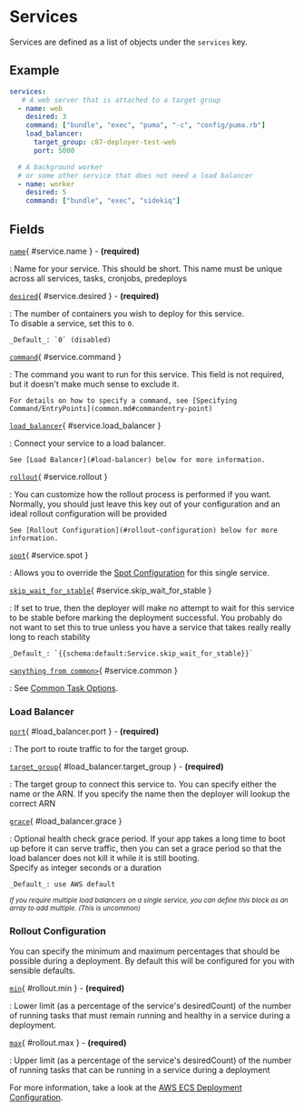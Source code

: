 # Services


Services are defined as a list of objects under the `services` key.

## Example
```yaml
services:
   # A web server that is attached to a target group
  - name: web
    desired: 3
    command: ["bundle", "exec", "puma", "-c", "config/puma.rb"]
    load_balancer:
      target_group: c87-deployer-test-web
      port: 5000

  # A background worker
  # or some other service that does not need a load balancer
  - name: worker
    desired: 5
    command: ["bundle", "exec", "sidekiq"]
```

## Fields

[`name`](#service.name){ #service.name } - **(required)**

:   Name for your service. This should be short. 
    This name must be unique across all services, tasks, cronjobs, predeploys

[`desired`](#service.desired){ #service.desired } - **(required)**

:   The number of containers you wish to deploy for this service.<br>
    To disable a service, set this to `0`.

    _Default_: `0` (disabled)

[`command`](#service.command){ #service.command }

:   The command you want to run for this service.
    This field is not required, but it doesn't make much sense to exclude it.

    For details on how to specify a command, see [Specifying Command/EntryPoints](common.md#commandentry-point)

[`load_balancer`](#service.load_balancer){ #service.load_balancer }

:   Connect your service to a load balancer.

    See [Load Balancer](#load-balancer) below for more information.

[`rollout`](#service.rollout){ #service.rollout }

:   You can customize how the rollout process is performed if you want. 
    Normally, you should just leave this key out of your configuration and an ideal rollout configuration will be provided

    See [Rollout Configuration](#rollout-configuration) below for more information.

[`spot`](#service.spot){ #service.spot }

:   Allows you to override the [Spot Configuration](spot.md) for this single service.

[`skip_wait_for_stable`](#service.skip_wait_for_stable){ #service.skip_wait_for_stable }

:   If set to true, then the deployer will make no attempt to wait for this service to be stable before marking the deployment successful.
    You probably do not want to set this to true unless you have a service that takes really really long to reach stability
    
    _Default_: `{{schema:default:Service.skip_wait_for_stable}}`

[`<anything from common>`](#service.common){ #service.common }

:   See [Common Task Options](common.md).

### Load Balancer

[`port`](#load_balancer.port){ #load_balancer.port } - **(required)**

:   The port to route traffic to for the target group.

[`target_group`](#load_balancer.target_group){ #load_balancer.target_group } - **(required)**

:   The target group to connect this service to.
    You can specify either the name or the ARN.
    If you specify the name then the deployer will lookup the correct ARN

[`grace`](#load_balancer.grace){ #load_balancer.grace }

:   Optional health check grace period.
    If your app takes a long time to boot up before it can serve traffic, then you can set a grace period so that the load balancer does not kill it while it is still booting.
    <br>
    Specify as integer seconds or a duration

    _Default_: use AWS default

<small>_If you require multiple load balancers on a single service, you can define this block as an array to add multiple. (This is uncommon)_</small>


### Rollout Configuration
You can specify the minimum and maximum percentages that should be possible during a deployment. 
By default this will be configured for you with sensible defaults.

[`min`](#rollout.min){ #rollout.min } - **(required)**

:   Lower limit (as a percentage of the service's desiredCount) of the number of running tasks that must remain running and healthy in a service during a deployment.

[`max`](#rollout.max){ #rollout.max } - **(required)**

:   Upper limit (as a percentage of the service's desiredCount) of the number of running tasks that can be running in a service during a deployment

For more information, take a look at the [AWS ECS Deployment Configuration](https://docs.aws.amazon.com/AWSCloudFormation/latest/UserGuide/aws-properties-ecs-service-deploymentconfiguration.html).
